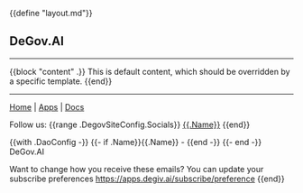 {{define "layout.md"}}

## DeGov.AI

---

{{block "content" .}}
This is default content, which should be overridden by a specific template.
{{end}}

---

[Home]({{.DegovSiteConfig.Home}}) | [Apps]({{.DegovSiteConfig.Apps}}) | [Docs]({{.DegovSiteConfig.Docs}})

Follow us:
{{range .DegovSiteConfig.Socials}}
[{{.Name}}]({{.Link}})
{{end}}

{{with .DaoConfig -}}
  {{- if .Name}}{{.Name}} - {{end -}}
{{- end -}}
DeGov.AI

Want to change how you receive these emails?
You can update your subscribe preferences https://apps.degiv.ai/subscribe/preference
{{end}}
